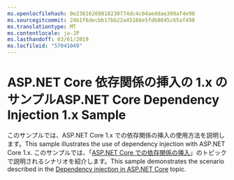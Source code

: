 ```yaml
---
ms.openlocfilehash: 0e23816269818230774dc4c04aeddae309af4e90
ms.sourcegitcommit: 24b1f6decbb17bb22a45166e5fdb0845c65af498
ms.translationtype: MT
ms.contentlocale: ja-JP
ms.lasthandoff: 03/01/2019
ms.locfileid: "57041049"
---
```

# <a name="aspnet-core-dependency-injection-1x-sample"></a><span data-ttu-id="3276a-101">ASP.NET Core 依存関係の挿入の 1.x のサンプル</span><span class="sxs-lookup"><span data-stu-id="3276a-101">ASP.NET Core Dependency Injection 1.x Sample</span></span>

<span data-ttu-id="3276a-102">このサンプルでは、ASP.NET Core 1.x での依存関係の挿入の使用方法を説明します。</span><span class="sxs-lookup"><span data-stu-id="3276a-102">This sample illustrates the use of dependency injection with ASP.NET Core 1.x.</span></span> <span data-ttu-id="3276a-103">このサンプルでは、「[ASP.NET Core での依存関係の挿入](https://docs.microsoft.com/aspnet/core/fundamentals/dependency-injection)」のトピックで説明されるシナリオを紹介します。</span><span class="sxs-lookup"><span data-stu-id="3276a-103">This sample demonstrates the scenario described in the [Dependency injection in ASP.NET Core](https://docs.microsoft.com/aspnet/core/fundamentals/dependency-injection) topic.</span></span>
